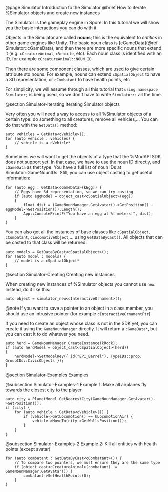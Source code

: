 @page Simulator Introduction to the Simulator
@brief How to iterate %Simulator objects and create new instances

The Simulator is the gameplay engine in Spore. In this tutorial we will show you the basic interactions you can do with it.

Objects in the Simulator are called **nouns**; this is the equivalent to *entities* in other game engines like Unity. The basic noun class
is [cGameData](@ref Simulator::cGameData), and then there are more specific nouns that extend it (e.g. `cCreatureAnimal`, `cVehicle`, etc). Each noun class
is identified with an ID, for example `cCreatureAnimal::NOUN_ID`.

Then there are some component classes, which are used to give certain attribute sto nouns. For example, nouns can extend `cSpatialObject` to have a 
3D representation, or `cCombatant` to have health points, etc 

For simplicity, we will assume through all this tutorial that `using namespace Simulator;` is being used, so we don't have to write `Simulator::` all the time.

@section Simulator-Iterating Iterating Simulator objects

Very often you will need a way to access to all %Simulator objects of a certain type: do something to all creatures, remove all vehicles,...
You can do that with the `GetData()` method:

~~~~{.cpp}
auto vehicles = GetData<cVehicle>();
for (auto vehicle : vehicles) {
	// vehicle is a cVehicle*
}
~~~~

Sometimes we will want to get the objects of a type that the %ModAPI SDK does not support yet. In that case, we have to use the noun ID directly, and
`cGameData` as thet type. You have a full list of noun IDs at Simulator::GameNounIDs. Still, you can use object casting to get useful information:
~~~~{.cpp}
for (auto egg : GetData<cGameData>(kEgg)) {
	// Eggs have 3d representation, so we can try casting
	if (auto eggModel = object_cast<cSpatialObject>(egg)) 
	{
		float dist = (GameNounManager.GetAvatar()->GetPosition() - eggModel->GetPosition()).Length();
		App::ConsolePrintF("You have an egg at %f meters!", dist);
	}
}
~~~~

You can also get all the instances of base classes like `cSpatialObject`, `cCombatant`, `cLocomotiveObject`,... using `GetDataByCast()`. All objects
that can be casted to that class will be returned:
~~~~{.cpp}
auto models = GetDataByCast<cSpatialObject>();
for (auto model : models) {
	// model is a cSpatialObject*
}
~~~~

@section Simulator-Creating Creating new instances

When creating new instances of %Simulator objects you cannot use `new`. Instead, do it like this:

~~~~{.cpp}
auto object = simulator_new<cInteractiveOrnament>();
~~~~

@note If you want to save a pointer to an object in a class member, you should use an intrusive pointer (for example `cInteractiveOrnamentPtr`)

If you need to create an object whose class is not in the SDK yet, you can create it using the `GameNounManager` directly. It will return a
`cGameData*`, but you can cast it to do whatever you need.

~~~~{.cpp}
auto herd = GameNounManager.CreateInstance(kRock);
if (auto herdModel = object_cast<cSpatialObject>(herd)) 
{
	herdModel->SetModelKey({ id("EP1_Barrel"), TypeIDs::prop, GroupIDs::CivicObjects });
}
~~~~

@section Simulator-Examples Examples

@subsection Simulator-Examples-1 Example 1: Make all airplanes fly towards the closest city to the player

~~~~{.cpp}
auto city = PlanetModel.GetNearestCity(GameNounManager.GetAvatar()->GetPosition());
if (city) {
    for (auto vehicle : GetData<cVehicle>()) {
        if (vehicle->GetLocomotion() == kLocomotionAir) {
            vehicle->MoveTo(city->GetWallsPosition());
        }
    }
}
~~~~

@subsection Simulator-Examples-2 Example 2: Kill all entities with health points (except avatar)

~~~~{.cpp}
for (auto combatant : GetDataByCast<cCombatant>()) {
	// To compare two pointers, we must ensure they are the same type
	if (object_cast<cCreatureAnimal>(combatant) != GameNounManager.GetAvatar()) {
		combatant->SetHealthPoints(0);
	}
}
~~~~